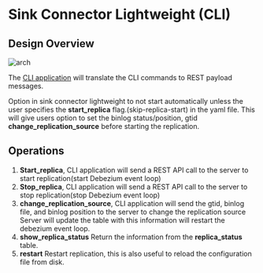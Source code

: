 # Sink Connector Lightweight (CLI)

## Design Overview 

![arch](img/sink_connector_cli.drawio.png)

The [CLI application](../sink-connector-client/sink-connector-client) will translate the CLI commands to REST payload messages.

Option in sink connector lightweight to not start automatically unless
the user specifies the **start_replica** flag.(skip-replica-start) in the yaml file.
This will give users option to set the binlog status/position, gtid
**change_replication_source** before starting the replication.

## Operations

1. **Start_replica**, CLI application will send a REST API call to the server to start replication(start Debezium event loop)
2. **Stop_replica**, CLI application will send a REST API call to the server to stop replication(stop Debezium event loop)
3. **change_replication_source**, CLI application will send the gtid, binlog file, and binlog position to the server to change the replication source
 Server will update the table with this information will restart the debezium event loop.
4. **show_replica_status** Return the information from the **replica_status** table.
5. **restart** Restart replication, this is also useful to reload the configuration file from disk.

